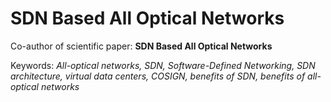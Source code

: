 # SDN Based All Optical Networks

Co-author of scientific paper: **SDN Based All Optical Networks**

Keywords: *All-optical networks, SDN, Software-Defined Networking, SDN architecture, virtual data centers, COSIGN,
benefits of SDN, benefits of all-optical networks*
